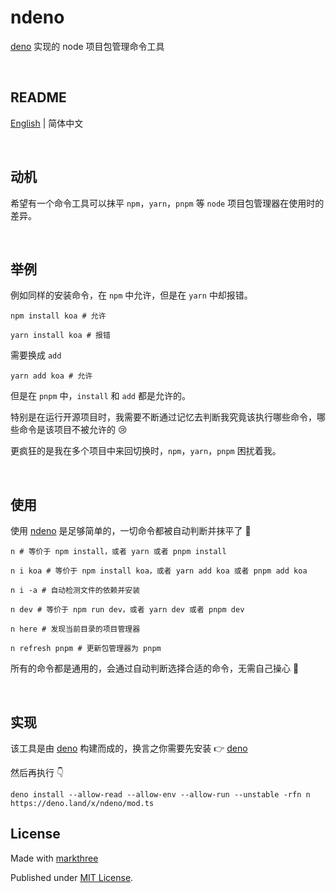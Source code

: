 # ndeno

[deno](https://deno.land/) 实现的 node 项目包管理命令工具

<br />

## README

[English](./README.md) | 简体中文

<br />

## 动机

希望有一个命令工具可以抹平 `npm`，`yarn`，`pnpm` 等 `node` 项目包管理器在使用时的差异。

<br />

## 举例

例如同样的安装命令，在 `npm` 中允许，但是在 `yarn` 中却报错。

```shell
npm install koa # 允许
```

```shell
yarn install koa # 报错
```

需要换成 `add`

```shell
yarn add koa # 允许
```

但是在 `pnpm` 中，`install` 和 `add` 都是允许的。

特别是在运行开源项目时，我需要不断通过记忆去判断我究竟该执行哪些命令，哪些命令是该项目不被允许的 😢

更疯狂的是我在多个项目中来回切换时，`npm`，`yarn`，`pnpm` 困扰着我。

<br />

## 使用

使用 [ndeno](https://github.com/dishait/ndeno) 是足够简单的，一切命令都被自动判断并抹平了 🥰

```shell
n # 等价于 npm install，或者 yarn 或者 pnpm install
```

```shell
n i koa # 等价于 npm install koa，或者 yarn add koa 或者 pnpm add koa
```

```shell
n i -a # 自动检测文件的依赖并安装
```

```shell
n dev # 等价于 npm run dev，或者 yarn dev 或者 pnpm dev
```

```shell
n here # 发现当前目录的项目管理器
```

```shell
n refresh pnpm # 更新包管理器为 pnpm
```

所有的命令都是通用的，会通过自动判断选择合适的命令，无需自己操心 🥳

<br />

## 实现

该工具是由 [deno](https://deno.land/) 构建而成的，换言之你需要先安装 👉 [deno](https://deno.land/manual@v1.28.3/getting_started/installation)

然后再执行 👇

```shell
deno install --allow-read --allow-env --allow-run --unstable -rfn n https://deno.land/x/ndeno/mod.ts
```

## License

Made with [markthree](https://github.com/markthree)

Published under [MIT License](https://github.com/dishait/ndeno/blob/main/LICENSE).
